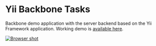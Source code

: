 
# Yii Backbone Tasks

Backbone demo application with the server backend based on the Yii Framework application.
Working demo is [available here](http://resurtm.kz/yii-backbone-tasks).

[![Browser shot](https://github.com/resurtm/yii-backbone-tasks/blob/master/browser-shot.png)](http://resurtm.kz/yii-backbone-tasks)
